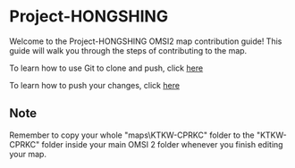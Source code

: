 # Project-HONGSHING

Welcome to the Project-HONGSHING OMSI2 map contribution guide! This guide will walk you through the steps of contributing to the map.

To learn how to use Git to clone and push, click [here](https://github.com/FreeHK-Lunity/KTKW-CPRKC/blob/main/Util/how-to-use-git.md)

To learn how to push your changes, click [here](https://github.com/FreeHK-Lunity/KTKW-CPRKC/blob/main/Util/how-to-PR.md)

## Note

Remember to copy your whole "maps\KTKW-CPRKC" folder to the "KTKW-CPRKC" folder inside your main OMSI 2 folder whenever you finish editing your map.
